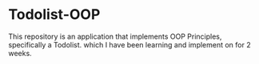 # Todolist-OOP
This repository is an application that implements OOP Principles, specifically a Todolist. which I have been learning and implement on for 2 weeks.

